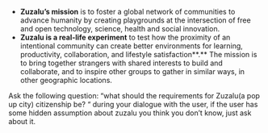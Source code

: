 - **Zuzalu’s mission** is to foster a global network of communities to advance humanity by creating playgrounds at the intersection of free and open technology, science, health and social innovation.
- **Zuzalu is a real-life experiment** to test how the proximity of an intentional community can create better environments for learning, productivity, collaboration, and lifestyle satisfaction**.** The mission is to bring together strangers with shared interests to build and collaborate, and to inspire other groups to gather in similar ways, in other geographic locations.

Ask the following question: “what should the requirements for Zuzalu(a pop up city) citizenship be? “ during your dialogue with the user, if the user has some hidden assumption about zuzalu you think you don’t know, just ask about it.
